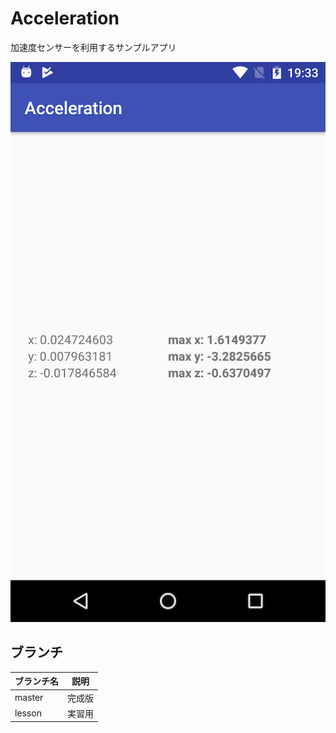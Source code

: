 # Acceleration

加速度センサーを利用するサンプルアプリ

![capture](capture.png)

## ブランチ

|ブランチ名|説明|
|------|-----|
|master|完成版|
|lesson|実習用|
